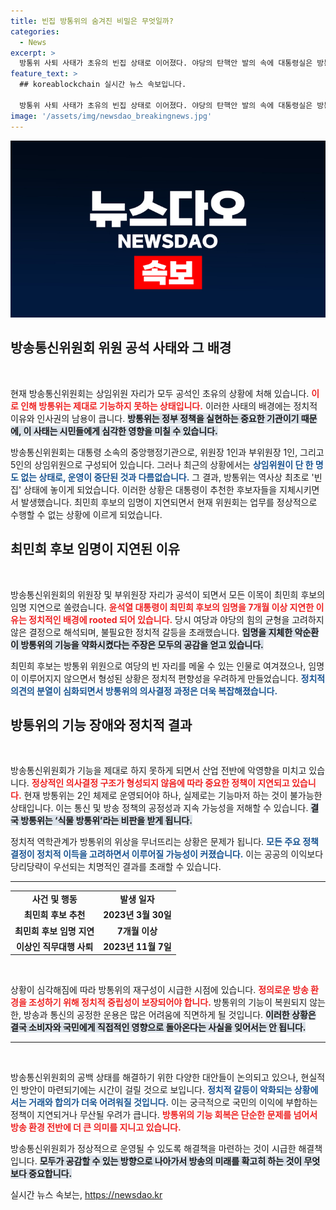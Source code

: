 ```yaml
---
title: 빈집 방통위의 숨겨진 비밀은 무엇일까?
categories:
  - News
excerpt: >
  방통위 사퇴 사태가 초유의 빈집 상태로 이어졌다. 야당의 탄핵안 발의 속에 대통령실은 방통위 무력화라며 유감을 표명. 공영방송 장악 의혹과 인사 지연이 부른 혼란의 진실은 무엇일까? 클릭 유도하는 궁금증이 가득!
feature_text: >
  ## koreablockchain 실시간 뉴스 속보입니다.

  방통위 사퇴 사태가 초유의 빈집 상태로 이어졌다. 야당의 탄핵안 발의 속에 대통령실은 방통위 무력화라며 유감을 표명. 공영방송 장악 의혹과 인사 지연이 부른 혼란의 진실은 무엇일까? 클릭 유도하는 궁금증이 가득!
image: '/assets/img/newsdao_breakingnews.jpg'
---
```


<p><img src="/assets/img/newsdao_breakingnews.jpg" alt="koreablockchain 속보" /></p>

<h2 data-ke-size="size26">방송통신위원회 위원 공석 사태와 그 배경</h2>

<p data-ke-size="size16">&nbsp;</p>

<p>현재 방송통신위원회는 상임위원 자리가 모두 공석인 초유의 상황에 처해 있습니다. <b><span style="color: #ee2323;">이로 인해 방통위는 제대로 기능하지 못하는 상태입니다.</span></b> 이러한 사태의 배경에는 정치적 이유와 인사권의 남용이 큽니다. <b><span style="background-color: #21538527;">방통위는 정부 정책을 실현하는 중요한 기관이기 때문에, 이 사태는 시민들에게 심각한 영향을 미칠 수 있습니다.</span></b> </p>

<p>방송통신위원회는 대통령 소속의 중앙행정기관으로, 위원장 1인과 부위원장 1인, 그리고 5인의 상임위원으로 구성되어 있습니다. 그러나 최근의 상황에서는 <b><span style="color: #1a5490;">상임위원이 단 한 명도 없는 상태로, 운영이 중단된 것과 다름없습니다.</span></b> 그 결과, 방통위는 역사상 최초로 '빈집' 상태에 놓이게 되었습니다. 이러한 상황은 대통령이 추천한 후보자들을 지체시키면서 발생했습니다. 최민희 후보의 임명이 지연되면서 현재 위원회는 업무를 정상적으로 수행할 수 없는 상황에 이르게 되었습니다.</p>

<h2 data-ke-size="size26">최민희 후보 임명이 지연된 이유</h2>

<p data-ke-size="size16">&nbsp;</p>

<p>방송통신위원회의 위원장 및 부위원장 자리가 공석이 되면서 모든 이목이 최민희 후보의 임명 지연으로 쏠렸습니다. <b><span style="color: #ee2323;">윤석열 대통령이 최민희 후보의 임명을 7개월 이상 지연한 이유는 정치적인 배경에 rooted 되어 있습니다.</span></b> 당시 여당과 야당의 힘의 균형을 고려하지 않은 결정으로 해석되며, 불필요한 정치적 갈등을 초래했습니다. <b><span style="background-color: #21538527;">임명을 지체한 악순환이 방통위의 기능을 약화시켰다는 주장은 모두의 공감을 얻고 있습니다.</span></b></p>

<p>최민희 후보는 방통위 위원으로 여당의 빈 자리를 메울 수 있는 인물로 여겨졌으나, 임명이 이루어지지 않으면서 형성된 상황은 정치적 편향성을 우려하게 만들었습니다. <b><span style="color: #1a5490;">정치적 의견의 분열이 심화되면서 방통위의 의사결정 과정은 더욱 복잡해졌습니다.</span></b> </p>

<h2 data-ke-size="size26">방통위의 기능 장애와 정치적 결과</h2>

<p data-ke-size="size16">&nbsp;</p>

<p>방송통신위원회가 기능을 제대로 하지 못하게 되면서 산업 전반에 악영향을 미치고 있습니다. <b><span style="color: #ee2323;">정상적인 의사결정 구조가 형성되지 않음에 따라 중요한 정책이 지연되고 있습니다.</span></b> 현재 방통위는 2인 체제로 운영되어야 하나, 실제로는 기능마저 하는 것이 불가능한 상태입니다. 이는 통신 및 방송 정책의 공정성과 지속 가능성을 저해할 수 있습니다. <b><span style="background-color: #21538527;">결국 방통위는 ‘식물 방통위’라는 비판을 받게 됩니다.</span></b></p>

<p>정치적 역학관계가 방통위의 위상을 무너뜨리는 상황은 문제가 됩니다. <b><span style="color: #1a5490;">모든 주요 정책 결정이 정치적 이득을 고려하면서 이루어질 가능성이 커졌습니다.</span></b> 이는 공공의 이익보다 당리당략이 우선되는 치명적인 결과를 초래할 수 있습니다.</p>

<hr />

<table style="width: 100%; border-collapse: collapse;">
    <tbody>
        <tr>
            <td style="text-align: center; height: 17px;"><b>사건 및 행동</b></td>
            <td style="text-align: center; height: 17px;"><b>발생 일자</b></td>
        </tr>
        <tr>
            <td style="text-align: center; height: 17px;"><b>최민희 후보 추천</b></td>
            <td style="text-align: center; height: 17px;"><b>2023년 3월 30일</b></td>
        </tr>
        <tr>
            <td style="text-align: center; height: 17px;"><b>최민희 후보 임명 지연</b></td>
            <td style="text-align: center; height: 17px;"><b>7개월 이상</b></td>
        </tr>
        <tr>
            <td style="text-align: center; height: 17px;"><b>이상인 직무대행 사퇴</b></td>
            <td style="text-align: center; height: 17px;"><b>2023년 11월 7일</b></td>
        </tr>
    </tbody>
</table>

<p data-ke-size="size16">&nbsp;</p>

<p>상황이 심각해짐에 따라 방통위의 재구성이 시급한 시점에 있습니다. <b><span style="color: #ee2323;">정의로운 방송 환경을 조성하기 위해 정치적 중립성이 보장되어야 합니다.</span></b> 방통위의 기능이 복원되지 않는 한, 방송과 통신의 공정한 운용은 많은 어려움에 직면하게 될 것입니다. <b><span style="background-color: #21538527;">이러한 상황은 결국 소비자와 국민에게 직접적인 영향으로 돌아온다는 사실을 잊어서는 안 됩니다.</span></b> </p>

<hr />

<p data-ke-size="size16">&nbsp;</p>

<p>방송통신위원회의 공백 상태를 해결하기 위한 다양한 대안들이 논의되고 있으나, 현실적인 방안이 마련되기에는 시간이 걸릴 것으로 보입니다. <b><span style="color: #1a5490;">정치적 갈등이 악화되는 상황에서는 거래와 합의가 더욱 어려워질 것입니다.</span></b> 이는 궁극적으로 국민의 이익에 부합하는 정책이 지연되거나 무산될 우려가 큽니다. <b><span style="color: #ee2323;">방통위의 기능 회복은 단순한 문제를 넘어서 방송 환경 전반에 더 큰 의미를 지니고 있습니다.</span></b> </p>

<p>방송통신위원회가 정상적으로 운영될 수 있도록 해결책을 마련하는 것이 시급한 해결책입니다. <b><span style="background-color: #21538527;">모두가 공감할 수 있는 방향으로 나아가서 방송의 미래를 확고히 하는 것이 무엇보다 중요합니다.</span></b></p>
실시간 뉴스 속보는, <a href="https://newsdao.kr" rel="dofollow">https://newsdao.kr</a>


